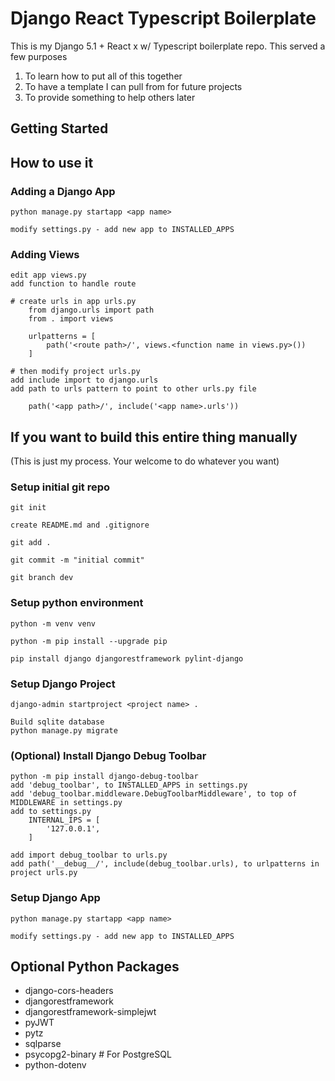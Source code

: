 # Django React Typescript Boilerplate

This is my Django 5.1 + React x w/ Typescript boilerplate repo.
This served a few purposes

1. To learn how to put all of this together
2. To have a template I can pull from for future projects
3. To provide something to help others later

## Getting Started

## How to use it

### Adding a Django App

```
python manage.py startapp <app name>

modify settings.py - add new app to INSTALLED_APPS

```

### Adding Views

```
edit app views.py
add function to handle route

# create urls in app urls.py
	from django.urls import path
	from . import views

	urlpatterns = [
		path('<route path>/', views.<function name in views.py>())
	]

# then modify project urls.py
add include import to django.urls
add path to urls pattern to point to other urls.py file

	path('<app path>/', include('<app name>.urls'))
```

## If you want to build this entire thing manually

(This is just my process. Your welcome to do whatever you want)

### Setup initial git repo

```
git init

create README.md and .gitignore

git add .

git commit -m "initial commit"

git branch dev
```

### Setup python environment

```
python -m venv venv

python -m pip install --upgrade pip

pip install django djangorestframework pylint-django
```

### Setup Django Project

```
django-admin startproject <project name> .

Build sqlite database
python manage.py migrate
```

### (Optional) Install Django Debug Toolbar

```
python -m pip install django-debug-toolbar
add 'debug_toolbar', to INSTALLED_APPS in settings.py
add 'debug_toolbar.middleware.DebugToolbarMiddleware', to top of MIDDLEWARE in settings.py
add to settings.py
	INTERNAL_IPS = [
		'127.0.0.1',
	]

add import debug_toolbar to urls.py
add path('__debug__/', include(debug_toolbar.urls), to urlpatterns in project urls.py
```

### Setup Django App

```
python manage.py startapp <app name>

modify settings.py - add new app to INSTALLED_APPS

```

## Optional Python Packages

- django-cors-headers
- djangorestframework
- djangorestframework-simplejwt
- pyJWT
- pytz
- sqlparse
- psycopg2-binary # For PostgreSQL
- python-dotenv
